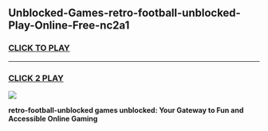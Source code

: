 
## Unblocked-Games-retro-football-unblocked-Play-Online-Free-nc2a1
<h3>
<a href="https://premium76.site?title=retro-football-unblocked&ref=26A">CLICK TO PLAY</a></h3>
<hr>

<h3>
<a href="https://premium76.site?title=retro-football-unblocked&ref=26A">CLICK 2 PLAY</a>
  
</h3>

<a href="https://premium76.site?title=retro-football-unblocked&ref=26A"><img src="https://clearcache.store/games.png"></a>


**retro-football-unblocked games unblocked: Your Gateway to Fun and Accessible Online Gaming**
